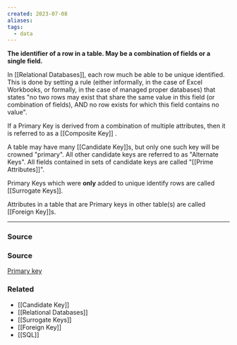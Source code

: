 ```yaml
---
created: 2023-07-08
aliases: 
tags:
  - data
---
```

**The identifier of a row in a table. May be a combination of fields or a single field.**

In [[Relational Databases]], each row much be able to be unique identified. This is done by setting a rule (either informally, in the case of Excel Workbooks, or formally, in the case of managed proper databases) that states "no two rows may exist that share the same value in this field (or combination of fields), AND no row exists for which this field contains no value".

If a Primary Key is derived from a combination of multiple attributes, then it is referred to as a [[Composite Key]] .  

A table may have many [[Candidate Key]]s, but only one such key will be crowned "primary". All other candidate keys are referred to as "Alternate Keys".  All fields contained in sets of candidate keys are called "[[Prime Attributes]]". 

Primary Keys which were **only** added to unique identify rows are called [[Surrogate Keys]].

Attributes in a table that are Primary keys in other table(s) are called [[Foreign Key]]s.

****
### Source

### Source

[Primary key](https://en.wikipedia.org/wiki/Primary_key)

### Related
- [[Candidate Key]] 
- [[Relational Databases]] 
- [[Surrogate Keys]] 
- [[Foreign Key]] 
- [[SQL]]